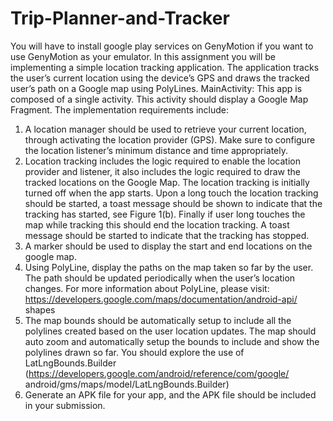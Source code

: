 # Trip-Planner-and-Tracker
You will have to install google play services on GenyMotion if you want to use GenyMotion as your emulator. In this assignment you will be implementing a simple location tracking application. The application tracks the user’s current location using the device’s GPS and draws the tracked user’s path on a Google map using PolyLines. 
MainActivity:
This app is composed of a single activity. This activity should display a Google Map Fragment.
The implementation requirements include:
1. A location manager should be used to retrieve your current location, through activating the
location provider (GPS). Make sure to configure the location listener’s minimum distance
and time appropriately.
2. Location tracking includes the logic required to enable the location provider and listener, it
also includes the logic required to draw the tracked locations on the Google Map. The
location tracking is initially turned off when the app starts. Upon a long touch the location
tracking should be started, a toast message should be shown to indicate that the tracking
has started, see Figure 1(b). Finally if user long touches the map while tracking this should
end the location tracking. A toast message should be started to indicate that the tracking has
stopped.
3. A marker should be used to display the start and end locations on the google map.
4. Using PolyLine, display the paths on the map taken so far by the user. The path should be
updated periodically when the user’s location changes. For more information about PolyLine, please visit: https://developers.google.com/maps/documentation/android-api/
shapes
5. The map bounds should be automatically setup to include all the polylines created based on
the user location updates. The map should auto zoom and automatically setup the bounds
to include and show the polylines drawn so far. You should explore the use of
LatLngBounds.Builder (https://developers.google.com/android/reference/com/google/
android/gms/maps/model/LatLngBounds.Builder)
6. Generate an APK file for your app, and the APK file should be included in your submission. 

